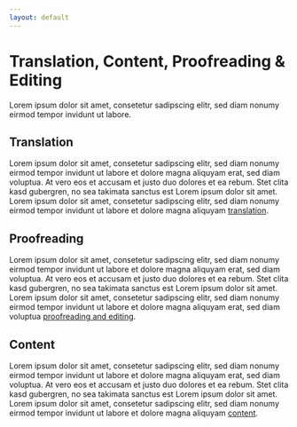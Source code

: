 ```yaml
---
layout: default
---
```


# Translation, Content, Proofreading & Editing

Lorem ipsum dolor sit amet, consetetur sadipscing elitr, sed diam nonumy eirmod
tempor invidunt ut labore.

<span class="image typewriter" />

## Translation

Lorem ipsum dolor sit amet, consetetur sadipscing elitr, sed diam nonumy eirmod
tempor invidunt ut labore et dolore magna aliquyam erat, sed diam voluptua.
At vero eos et accusam et justo duo dolores et ea rebum.
Stet clita kasd gubergren, no sea takimata sanctus est Lorem ipsum dolor sit amet.
Lorem ipsum dolor sit amet, consetetur sadipscing elitr, sed diam nonumy
eirmod tempor invidunt ut labore et dolore
magna aliquyam [translation](/german-english-translation).

## Proofreading

Lorem ipsum dolor sit amet, consetetur sadipscing elitr, sed diam nonumy
eirmod tempor invidunt ut labore et dolore magna aliquyam erat, sed diam voluptua.
At vero eos et accusam et justo duo dolores et ea rebum. Stet clita kasd gubergren,
no sea takimata sanctus est Lorem ipsum dolor sit amet. Lorem ipsum dolor sit amet,
consetetur sadipscing elitr, sed diam nonumy eirmod tempor invidunt ut labore
et dolore magna aliquyam erat, sed diam voluptua [proofreading and editing](/english-proofreading-editing).

## Content

Lorem ipsum dolor sit amet, consetetur sadipscing elitr, sed diam nonumy eirmod
tempor invidunt ut labore et dolore magna aliquyam erat, sed diam voluptua.
At vero eos et accusam et justo duo dolores et ea rebum.
Stet clita kasd gubergren, no sea takimata sanctus est Lorem ipsum dolor sit amet.
Lorem ipsum dolor sit amet, consetetur sadipscing elitr, sed diam nonumy
eirmod tempor invidunt ut labore et dolore
magna aliquyam [content](/english-content).
